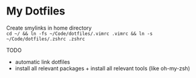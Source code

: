 # My Dotfiles

Create smylinks in home directory  
```cd ~/ && ln -fs ~/Code/dotfiles/.vimrc .vimrc && ln -s ~/Code/dotfiles/.zshrc .zshrc```

TODO
- automatic link dotfiles
- install all relevant packages + install all relevant tools (like oh-my-zsh)
